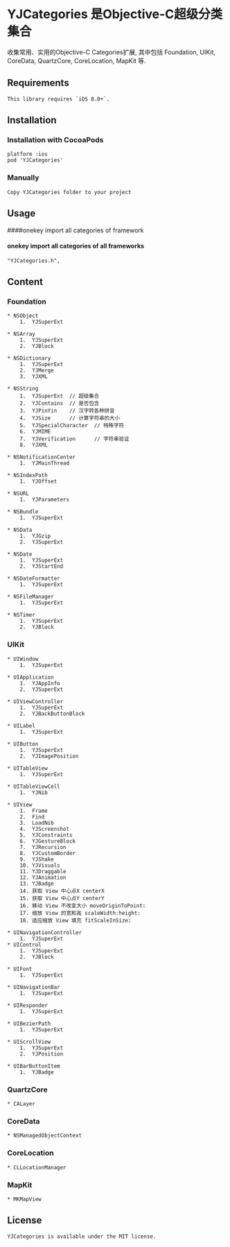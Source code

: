 YJCategories 是Objective-C超级分类集合
================

收集常用、实用的Objective-C Categories扩展, 其中包括 Foundation, UIKit, CoreData, QuartzCore, CoreLocation, MapKit 等.

## Requirements
    This library requires `iOS 8.0+`.

## Installation

### Installation with CocoaPods

    platform :ios
    pod 'YJCategories'

### Manually

    Copy YJCategories folder to your project

## Usage

####onekey import all categories of framework
 
#### onekey import all categories of all frameworks

    "YJCategories.h",

## Content
### Foundation

    * NSObject
        1.  YJSuperExt

    * NSArray
        1.  YJSuperExt
        2.  YJBlock

    * NSDictionary
        1.  YJSuperExt
        2.  YJMerge
        3.  YJXML

    * NSString
        1.  YJSuperExt  // 超级集合
        2.  YJContains  // 是否包含
        3.  YJPinYin    // 汉字转各种拼音
        4.  YJSize      // 计算字符串的大小
        5.  YJSpecialCharacter  // 特殊字符 
        6.  YJMIME
        7.  YJVerification      // 字符串验证
        8.  YJXML

    * NSNotificationCenter
        1.  YJMainThread

    * NSIndexPath
        1.  YJOffset

    * NSURL
        1.  YJParameters

    * NSBundle
        1.  YJSuperExt

    * NSData
        1.  YJGzip
        2.  YJSuperExt

    * NSDate
        1.  YJSuperExt
        2.  YJStartEnd

    * NSDateFormatter
        1.  YJSuperExt

    * NSFileManager
        1.  YJSuperExt

    * NSTimer
        1.  YJSuperExt
        2.  YJBlock


### UIKit
    * UIWindow
        1.  YJSuperExt
    
    * UIApplication
        1.  YJAppInfo
        2.  YJSuperExt

    * UIViewController
        1.  YJSuperExt
        2.  YJBackButtonBlock

    * UILabel
        1.  YJSuperExt

    * UIButton
        1.  YJSuperExt
        2.  YJImagePosition

    * UITableView
        1.  YJSuperExt

    * UITableViewCell
        1.  YJNib

    * UIView
        1.  Frame
        2.  Find
        3.  LoadNib
        4.  YJScreenshot
        5.  YJConstraints
        6.  YJGestureBlock
        7.  YJRecursion
        8.  YJCustomBorder
        9.  YJShake
        10. YJVisuals
        11. YJDraggable
        12. YJAnimation
        13. YJBadge
        14. 获取 View 中心点X centerX
        15. 获取 View 中心点Y centerY
        16. 移动 View 不改变大小 moveOriginToPoint:
        17. 缩放 View 的宽和高 scaleWidth:height:
        18. 适应缩放 View 填充 fitScaleInSize:

    * UINavigationController
        1.  YJSuperExt
    * UIControl
        1.  YJSuperExt
        2.  YJBlock

    * UIFont
        1.  YJSuperExt

    * UINavigationBar
        1.  YJSuperExt

    * UIResponder
        1.  YJSuperExt

    * UIBezierPath
        1.  YJSuperExt

    * UIScrollView
        1.  YJSuperExt
        2.  YJPosition

    * UIBarButtonItem
        1.  YJBadge


### QuartzCore
    * CALayer

### CoreData
    * NSManagedObjectContext

### CoreLocation
    * CLLocationManager

### MapKit
    * MKMapView

## License

    YJCategories is available under the MIT license.

